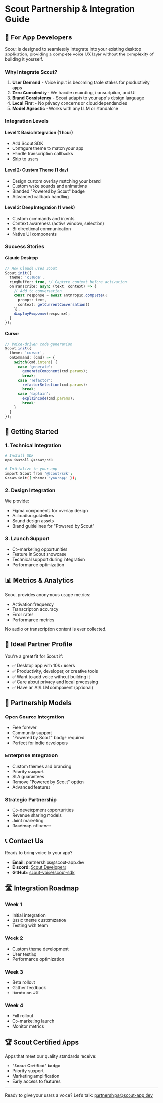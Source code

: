 # Scout Partnership & Integration Guide

## 🤝 For App Developers

Scout is designed to seamlessly integrate into your existing desktop application, providing a complete voice UX layer without the complexity of building it yourself.

### Why Integrate Scout?

1. **User Demand** - Voice input is becoming table stakes for productivity apps
2. **Zero Complexity** - We handle recording, transcription, and UI
3. **Brand Consistency** - Scout adapts to your app's design language
4. **Local First** - No privacy concerns or cloud dependencies
5. **Model Agnostic** - Works with any LLM or standalone

### Integration Levels

#### Level 1: Basic Integration (1 hour)
- Add Scout SDK
- Configure theme to match your app
- Handle transcription callbacks
- Ship to users

#### Level 2: Custom Theme (1 day)
- Design custom overlay matching your brand
- Custom wake sounds and animations
- Branded "Powered by Scout" badge
- Advanced callback handling

#### Level 3: Deep Integration (1 week)
- Custom commands and intents
- Context awareness (active window, selection)
- Bi-directional communication
- Native UI components

### Success Stories

#### Claude Desktop
```typescript
// How Claude uses Scout
Scout.init({
  theme: 'claude',
  ringBuffer: true, // Capture context before activation
  onTranscribe: async (text, context) => {
    // Add to conversation
    const response = await anthropic.complete({
      prompt: text,
      context: getCurrentConversation()
    });
    displayResponse(response);
  }
});
```

#### Cursor
```typescript
// Voice-driven code generation
Scout.init({
  theme: 'cursor',
  onCommand: (cmd) => {
    switch(cmd.intent) {
      case 'generate':
        generateComponent(cmd.params);
        break;
      case 'refactor':
        refactorSelection(cmd.params);
        break;
      case 'explain':
        explainCode(cmd.params);
        break;
    }
  }
});
```

## 🚀 Getting Started

### 1. Technical Integration

```bash
# Install SDK
npm install @scout/sdk

# Initialize in your app
import Scout from '@scout/sdk';
Scout.init({ theme: 'yourapp' });
```

### 2. Design Integration

We provide:
- Figma components for overlay design
- Animation guidelines
- Sound design assets
- Brand guidelines for "Powered by Scout"

### 3. Launch Support

- Co-marketing opportunities
- Feature in Scout showcase
- Technical support during integration
- Performance optimization

## 📊 Metrics & Analytics

Scout provides anonymous usage metrics:
- Activation frequency
- Transcription accuracy
- Error rates
- Performance metrics

No audio or transcription content is ever collected.

## 🎯 Ideal Partner Profile

You're a great fit for Scout if:
- ✅ Desktop app with 10k+ users
- ✅ Productivity, developer, or creative tools
- ✅ Want to add voice without building it
- ✅ Care about privacy and local processing
- ✅ Have an AI/LLM component (optional)

## 💬 Partnership Models

### Open Source Integration
- Free forever
- Community support
- "Powered by Scout" badge required
- Perfect for indie developers

### Enterprise Integration
- Custom themes and branding
- Priority support
- SLA guarantees
- Remove "Powered by Scout" option
- Advanced features

### Strategic Partnership
- Co-development opportunities
- Revenue sharing models
- Joint marketing
- Roadmap influence

## 📞 Contact Us

Ready to bring voice to your app?

- **Email**: partnerships@scout-app.dev
- **Discord**: [Scout Developers](https://discord.gg/scout)
- **GitHub**: [scout-voice/scout-sdk](https://github.com/scout-voice/scout-sdk)

## 🛣 Integration Roadmap

### Week 1
- Initial integration
- Basic theme customization
- Testing with team

### Week 2
- Custom theme development
- User testing
- Performance optimization

### Week 3
- Beta rollout
- Gather feedback
- Iterate on UX

### Week 4
- Full rollout
- Co-marketing launch
- Monitor metrics

## 🏆 Scout Certified Apps

Apps that meet our quality standards receive:
- "Scout Certified" badge
- Priority support
- Marketing amplification
- Early access to features

---

Ready to give your users a voice? Let's talk: partnerships@scout-app.dev